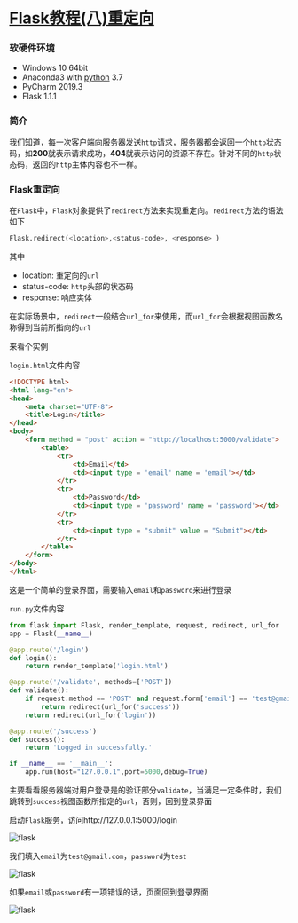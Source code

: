# [Flask教程(八)重定向](https://xugaoxiang.com/2020/03/23/flask-8-redirect/)

### 软硬件环境

- Windows 10 64bit
- Anaconda3 with [python](https://xugaoxiang.com/tag/python/) 3.7
- PyCharm 2019.3
- Flask 1.1.1

### 简介

我们知道，每一次客户端向服务器发送`http`请求，服务器都会返回一个`http`状态码，如**200**就表示请求成功，**404**就表示访问的资源不存在。针对不同的`http`状态码，返回的`http`主体内容也不一样。

### Flask重定向

在`Flask`中，`Flask`对象提供了`redirect`方法来实现重定向。`redirect`方法的语法如下

```python
Flask.redirect(<location>,<status-code>, <response> )
```

其中

- location: 重定向的`url`
- status-code: `http`头部的状态码
- response: 响应实体

在实际场景中，`redirect`一般结合`url_for`来使用，而`url_for`会根据视图函数名称得到当前所指向的`url`

来看个实例

`login.html`文件内容

```html
<!DOCTYPE html>
<html lang="en">
<head>
    <meta charset="UTF-8">
    <title>Login</title>
</head>
<body>
    <form method = "post" action = "http://localhost:5000/validate">
        <table>
            <tr>
                <td>Email</td>
                <td><input type = 'email' name = 'email'></td>
            </tr>
            <tr>
                <td>Password</td>
                <td><input type = 'password' name = 'password'></td>
            </tr>
            <tr>
                <td><input type = "submit" value = "Submit"></td>
            </tr>
        </table>
    </form>
</body>
</html>
```

这是一个简单的登录界面，需要输入`email`和`password`来进行登录

`run.py`文件内容

```python
from flask import Flask, render_template, request, redirect, url_for
app = Flask(__name__)

@app.route('/login')
def login():
    return render_template('login.html')

@app.route('/validate', methods=['POST'])
def validate():
    if request.method == 'POST' and request.form['email'] == 'test@gmail.com' and request.form['password'] == 'test':
        return redirect(url_for('success'))
    return redirect(url_for('login'))

@app.route('/success')
def success():
    return 'Logged in successfully.'

if __name__ == '__main__':
    app.run(host="127.0.0.1",port=5000,debug=True)
```

主要看看服务器端对用户登录是的验证部分`validate`，当满足一定条件时，我们跳转到`success`视图函数所指定的`url`，否则，回到登录界面

启动`Flask`服务，访问http://127.0.0.1:5000/login

![flask](https://image.xugaoxiang.com/imgs/2020/12/6a8b1ad546d0230a.png)

我们填入`email`为`test@gmail.com`，`password`为`test`

![flask](https://image.xugaoxiang.com/imgs/2020/12/cc03fef707564a1c.png)

如果`email`或`password`有一项错误的话，页面回到登录界面

![flask](https://image.xugaoxiang.com/imgs/2020/12/b8e7fffd842b5fe4.png)